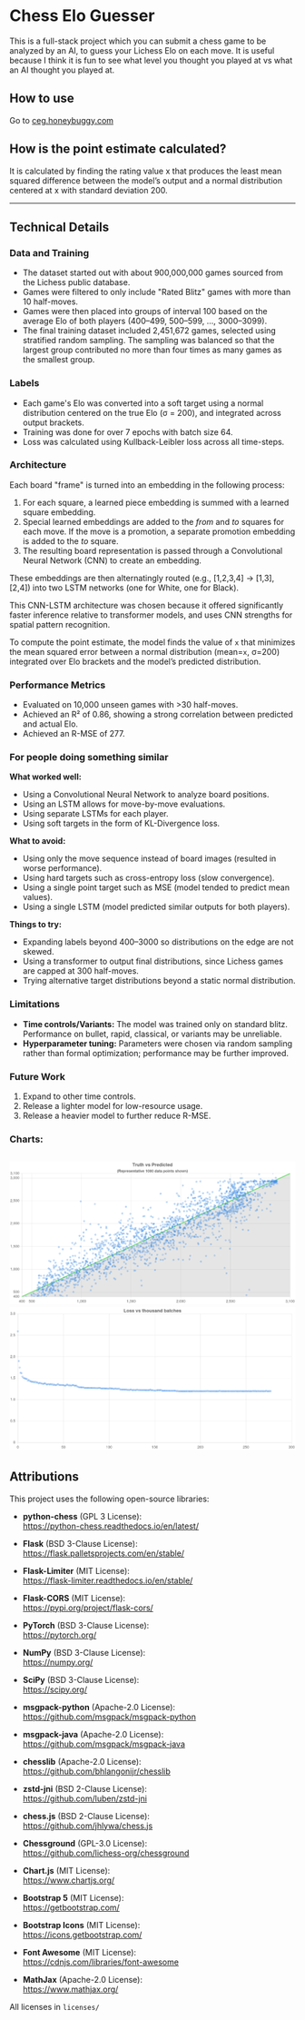 # Chess Elo Guesser

This is a full-stack project which you can submit a chess game to be analyzed by an AI, to guess your Lichess Elo on
each move. It is useful because I think it is fun to see what level you thought you played at vs what an AI thought you
played at.

## How to use

Go to [ceg.honeybuggy.com](https://ceg.honeybuggy.com)

## How is the point estimate calculated?

It is calculated by finding the rating value x that produces the least mean squared difference between the model’s output and a normal
distribution centered at x with standard deviation 200.

---

## Technical Details

### Data and Training

- The dataset started out with about 900,000,000 games sourced from the Lichess public database.
- Games were filtered to only include "Rated Blitz" games with more than 10 half-moves.
- Games were then placed into groups of interval 100 based on the average Elo of both players (400–499, 500–599, ...,
  3000–3099).
- The final training dataset included 2,451,672 games, selected using stratified random sampling. The sampling was
  balanced so that the largest group contributed no more than four times as many games as the smallest group.

### Labels

- Each game's Elo was converted into a soft target using a normal distribution centered on the true Elo (σ = 200), and
  integrated across output brackets.
- Training was done for over 7 epochs with batch size 64.
- Loss was calculated using Kullback-Leibler loss across all time-steps.

### Architecture

Each board "frame" is turned into an embedding in the following process:

1. For each square, a learned piece embedding is summed with a learned square embedding.
2. Special learned embeddings are added to the *from* and *to* squares for each move. If the move is a promotion, a
   separate promotion embedding is added to the *to* square.
3. The resulting board representation is passed through a Convolutional Neural Network (CNN) to create an embedding.

These embeddings are then alternatingly routed (e.g., [1,2,3,4] → [1,3], [2,4]) into two LSTM networks (one for White,
one for Black).

This CNN-LSTM architecture was chosen because it offered significantly faster inference relative to transformer models,
and uses CNN strengths for spatial pattern recognition.

To compute the point estimate, the model finds the value of `x` that minimizes the mean squared error between a normal
distribution (mean=`x`, σ=200) integrated over Elo brackets and the model’s predicted distribution.

### Performance Metrics

- Evaluated on 10,000 unseen games with >30 half-moves.
- Achieved an R² of 0.86, showing a strong correlation between predicted and actual Elo.
- Achieved an R-MSE of 277.

### For people doing something similar

**What worked well:**

- Using a Convolutional Neural Network to analyze board positions.
- Using an LSTM allows for move-by-move evaluations.
- Using separate LSTMs for each player.
- Using soft targets in the form of KL-Divergence loss.

**What to avoid:**

- Using only the move sequence instead of board images (resulted in worse performance).
- Using hard targets such as cross-entropy loss (slow convergence).
- Using a single point target such as MSE (model tended to predict mean values).
- Using a single LSTM (model predicted similar outputs for both players).

**Things to try:**

- Expanding labels beyond 400–3000 so distributions on the edge are not skewed.
- Using a transformer to output final distributions, since Lichess games are capped at 300 half-moves.
- Trying alternative target distributions beyond a static normal distribution.

### Limitations

- **Time controls/Variants:** The model was trained only on standard blitz. Performance on bullet, rapid, classical, or
  variants may be unreliable.
- **Hyperparameter tuning:** Parameters were chosen via random sampling rather than formal optimization; performance may
  be further improved.

### Future Work

1. Expand to other time controls.
2. Release a lighter model for low-resource usage.
3. Release a heavier model to further reduce R-MSE.

### Charts:

![img.png](img.png)
![img_1.png](img_1.png)
---

## Attributions

This project uses the following open-source libraries:

- **python-chess** (GPL 3 License):  
  https://python-chess.readthedocs.io/en/latest/

- **Flask** (BSD 3-Clause License):  
  https://flask.palletsprojects.com/en/stable/

- **Flask-Limiter** (MIT License):  
  https://flask-limiter.readthedocs.io/en/stable/

- **Flask-CORS** (MIT License):  
  https://pypi.org/project/flask-cors/

- **PyTorch** (BSD 3-Clause License):  
  https://pytorch.org/

- **NumPy** (BSD 3-Clause License):  
  https://numpy.org/

- **SciPy** (BSD 3-Clause License):  
  https://scipy.org/

- **msgpack-python** (Apache-2.0 License):  
  https://github.com/msgpack/msgpack-python

- **msgpack-java** (Apache-2.0 License):  
  https://github.com/msgpack/msgpack-java

- **chesslib** (Apache-2.0 License):  
  https://github.com/bhlangonijr/chesslib

- **zstd-jni** (BSD 2-Clause License):  
  https://github.com/luben/zstd-jni

- **chess.js** (BSD 2-Clause License):  
  https://github.com/jhlywa/chess.js

- **Chessground** (GPL-3.0 License):  
  https://github.com/lichess-org/chessground

- **Chart.js** (MIT License):  
  https://www.chartjs.org/

- **Bootstrap 5** (MIT License):  
  https://getbootstrap.com/

- **Bootstrap Icons** (MIT License):  
  https://icons.getbootstrap.com/

- **Font Awesome** (MIT License):  
  https://cdnjs.com/libraries/font-awesome

- **MathJax** (Apache-2.0 License):  
  https://www.mathjax.org/

All licenses in `licenses/`
